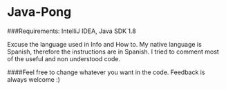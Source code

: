 # Java-Pong

###Requirements: IntelliJ IDEA, Java SDK 1.8

Excuse the language used in Info and How to. My native language is Spanish, therefore the instructions are in Spanish. 
I tried to comment most of the useful and non understood code.

####Feel free to change whatever you want in the code. Feedback is always welcome :)

